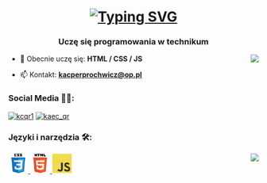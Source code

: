 

<h1 align="center"><a href="https://git.io/typing-svg"><img src="https://readme-typing-svg.demolab.com?font=Fira+Code&size=30&pause=1000&center=true&vCenter=true&width=435&lines=Siema+%F0%9F%91%8B%2C+jestem+Kacper" alt="Typing SVG" /></a> </h1>
<h3 align="center">Uczę się programowania w technikum</h3>
<img align="right" src="https://github-readme-stats.vercel.app/api?username=kaecqr&show_icons=true&theme=city_lights" />



- 🌱 Obecnie uczę się: **HTML / CSS / JS**

- 📫 Kontakt: **kacperprochwicz@op.pl**

<h3 align="left">Social Media 🐱‍👤:</h3>
<p align="left">
<a href="https://twitter.com/kcqr1" target="blank"><img align="center" src="https://raw.githubusercontent.com/rahuldkjain/github-profile-readme-generator/master/src/images/icons/Social/twitter.svg" alt="kcqr1" height="30" width="40" /></a>
<a href="https://instagram.com/kaec_qr" target="blank"><img align="center" src="https://raw.githubusercontent.com/rahuldkjain/github-profile-readme-generator/master/src/images/icons/Social/instagram.svg" alt="kaec_qr" height="30" width="40" /></a>
</p>

<h3 align="left">Języki i narzędzia 🛠:</h3>
<img align="right" src="https://github-readme-streak-stats.herokuapp.com?user=KAEcqR&theme=city-lights&border=DDDDDD)](https://git.io/streak-stats)"
<p align="left"> <a href="https://www.w3schools.com/css/" target="_blank" rel="noreferrer"> <img src="https://raw.githubusercontent.com/devicons/devicon/master/icons/css3/css3-original-wordmark.svg" alt="css3" width="40" height="40"/> </a> <a href="https://www.w3.org/html/" target="_blank" rel="noreferrer"> <img src="https://raw.githubusercontent.com/devicons/devicon/master/icons/html5/html5-original-wordmark.svg" alt="html5" width="40" height="40"/> </a> <a href="https://developer.mozilla.org/en-US/docs/Web/JavaScript" target="_blank" rel="noreferrer"> <img src="https://raw.githubusercontent.com/devicons/devicon/master/icons/javascript/javascript-original.svg" alt="javascript" width="40" height="40"/> </a> </p>
